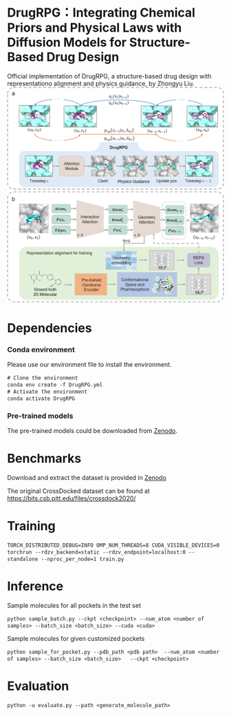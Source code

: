 # DrugRPG：Integrating Chemical Priors and Physical Laws with Diffusion Models for Structure-Based Drug Design
Official implementation of DrugRPG, a structure-based drug design with representationo alignment and physics guidance, by Zhongyu Liu.<br>
![image](https://github.com/Hit-zhongyu/DrugRPG/blob/main/image/DrugRPG.png)
# Dependencies
### **Conda environment**

Please use our environment file to install the environment.
```
# Clone the environment
conda env create -f DrugRPG.yml
# Activate the environment
conda activate DrugRPG
``` 
  
### **Pre-trained models**
The pre-trained models could be downloaded from [Zenodo](https://zenodo.org/records/17107488).

# Benchmarks

Download and extract the dataset is provided in [Zenodo](https://zenodo.org/records/17107488)

The original CrossDocked dataset can be found at https://bits.csb.pitt.edu/files/crossdock2020/

# Training 
```
TORCH_DISTRIBUTED_DEBUG=INFO OMP_NUM_THREADS=8 CUDA_VISIBLE_DEVICES=0  torchrun --rdzv_backend=static --rdzv_endpoint=localhost:0 --standalone --nproc_per_node=1 train.py
```

# Inference
Sample molecules for all pockets in the test set
```
python sample_batch.py --ckpt <checkpoint> --num_atom <number of samples> --batch_size <batch_size> --cuda <cuda> 
```

Sample molecules for given customized pockets
```
python sample_for_pocket.py --pdb_path <pdb path>  --num_atom <number of samples> --batch_size <batch_size>   --ckpt <checkpoint>
```

# Evaluation
```
python -u evaluate.py --path <generate_molecule_path>
```
